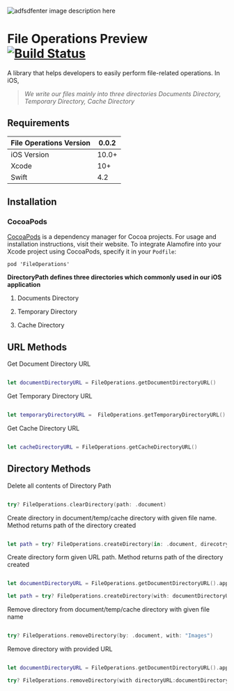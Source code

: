![adfsdfenter image description here](https://raw.githubusercontent.com/rintoandrews90/FileOperations/master/folder.png)
# File Operations Preview [![Build Status](https://travis-ci.org/rintoandrews90/FileOperations.svg?branch=master)](https://travis-ci.org/rintoandrews90/FileOperations)

  

A library that helps developers to easily perform file-related operations. In iOS,

  

>_We write our files mainly into three directories Documents Directory, Temporary Directory, Cache Directory_

  

## Requirements

  

| File Operations Version | 0.0.2 |
|--|--|
| iOS Version | 10.0+ |
| Xcode | 10+ |
| Swift | 4.2 |

  

## Installation

  

### CocoaPods

[CocoaPods](https://cocoapods.org/)  is a dependency manager for Cocoa projects. For usage and installation instructions, visit their website. To integrate Alamofire into your Xcode project using CocoaPods, specify it in your  `Podfile`:

  

    pod 'FileOperations'

  





****DirectoryPath defines three directories which commonly used in our iOS application****

1. Documents Directory

2. Temporary Directory

3.  Cache Directory

 
## URL Methods

Get Document Directory URL

```swift

let documentDirectoryURL = FileOperations.getDocumentDirectoryURL()

```

Get Temporary Directory URL

```swift

let temporaryDirectoryURL =  FileOperations.getTemporaryDirectoryURL()

```

  

Get Cache Directory URL

```swift

let cacheDirectoryURL = FileOperations.getCacheDirectoryURL()

```

## Directory Methods

  

Delete all contents of Directory Path

```swift

try? FileOperations.clearDirectory(path: .document)

```

  

Create directory in document/temp/cache directory with given file name. Method returns path of the directory created

```swift

let path = try? FileOperations.createDirectory(in: .document, direcotryName: "Image")


```

  

Create directory form given URL path. Method returns path of the directory created

```swift

let documentDirectoryURL = FileOperations.getDocumentDirectoryURL().appendingPathComponent("Images")

let path = try? FileOperations.createDirectory(with: documentDirectoryURL)

```

Remove directory from document/temp/cache directory with given file name

```swift

try? FileOperations.removeDirectory(by: .document, with: "Images")

```

Remove directory with provided URL

```swift

let documentDirectoryURL = FileOperations.getDocumentDirectoryURL().appendingPathComponent("test")

try? FileOperations.removeDirectory(with directoryURL:documentDirectoryURL)

```
